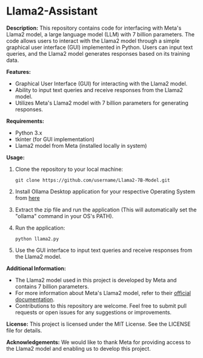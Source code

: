 # Llama2-Assistant

**Description:**
This repository contains code for interfacing with Meta's Llama2 model, a large language model (LLM) with 7 billion parameters. The code allows users to interact with the Llama2 model through a simple graphical user interface (GUI) implemented in Python. Users can input text queries, and the Llama2 model generates responses based on its training data.

**Features:**
- Graphical User Interface (GUI) for interacting with the Llama2 model.
- Ability to input text queries and receive responses from the Llama2 model.
- Utilizes Meta's Llama2 model with 7 billion parameters for generating responses.

**Requirements:**
- Python 3.x
- tkinter (for GUI implementation)
- Llama2 model from Meta (installed locally in system)

**Usage:**
1. Clone the repository to your local machine:
   ```
   git clone https://github.com/username/Llama2-7B-Model.git
   ```

2. Install Ollama Desktop application for your respective Operating System from [here](https://ollama.com/)

3. Extract the zip file and run the application (This will automatically set the "ollama" command in your OS's PATH).

4. Run the application:
   ```
   python llama2.py
   ```

5. Use the GUI interface to input text queries and receive responses from the Llama2 model.

**Additional Information:**
- The Llama2 model used in this project is developed by Meta and contains 7 billion parameters.
- For more information about Meta's Llama2 model, refer to their [official documentation](https://llama.meta.com/llama2/).
- Contributions to this repository are welcome. Feel free to submit pull requests or open issues for any suggestions or improvements.

**License:**
This project is licensed under the MIT License. See the LICENSE file for details.

**Acknowledgements:**
We would like to thank Meta for providing access to the Llama2 model and enabling us to develop this project.